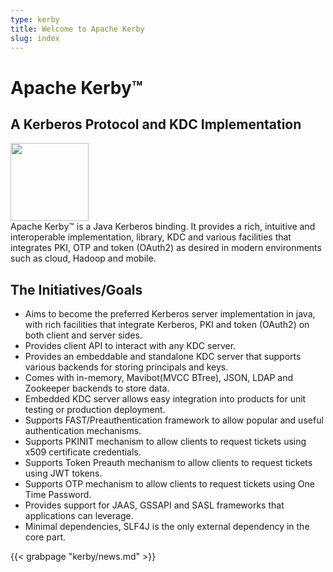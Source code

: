 ```yaml
---
type: kerby
title: Welcome to Apache Kerby
slug: index
---
```


<div class="hero clearfix">
  <div class="left">
    <h1>Apache Kerby&trade;</h1>
    <h2>A Kerberos Protocol and KDC Implementation</h2>
  </div>
  <div class="right">
    <img src="../images/kerby_logo.png" width="125" height="125" border="0"/>
  </div>
</div>

<div class="description">
  Apache Kerby&trade; is a Java Kerberos binding. It provides a rich, intuitive and interoperable implementation, library, KDC and various facilities that integrates PKI, OTP and token (OAuth2) as desired in modern environments such as cloud, Hadoop and mobile.<br/>
</div>

[//]: # ({{< download-kerby >}})

<div class="news">

## The Initiatives/Goals

* Aims to become the preferred Kerberos server implementation in java, with rich facilities that integrate Kerberos, PKI and token (OAuth2) on both client and server sides.
* Provides client API to interact with any KDC server.
* Provides an embeddable and standalone KDC server that supports various backends for storing principals and keys.
* Comes with in-memory, Mavibot(MVCC BTree), JSON, LDAP and Zookeeper backends to store data.
* Embedded KDC server allows easy integration into products for unit testing or production deployment.
* Supports FAST/Preauthentication framework to allow popular and useful authentication mechanisms.
* Supports PKINIT mechanism to allow clients to request tickets using x509 certificate credentials.
* Supports Token Preauth mechanism to allow clients to request tickets using JWT tokens.
* Supports OTP mechanism to allow clients to request tickets using One Time Password.
* Provides support for JAAS, GSSAPI and SASL frameworks that applications can leverage.
* Minimal dependencies, SLF4J is the only external dependency in the core part.

</div>

<div class="news">
    {{< grabpage "kerby/news.md" >}}
</div>

